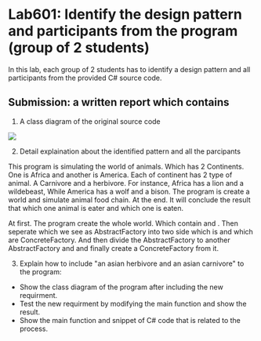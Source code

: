 # Lab601: Identify the design pattern and participants from the program (group of 2 students)

In this lab, each group of 2 students has to identify a design pattern and all participants 
from the provided C# source code. 

## Submission: a written report which contains

1. A class diagram of the original source code

![](http://www.uppic.biz/images/2015/10/02/AnimalWorld.png)

2. Detail explaination about the identified pattern and all the parcipants

  This program is simulating the world of animals. Which has 2 Continents. One is Africa and another is America.
Each of continent has 2 type of animal. A Carnivore and a herbivore. For instance, Africa has a lion and a wildebeast, While America has a wolf and a bison. The program is create a world and simulate animal food chain. At the end. It will conclude the result that which one animal is eater and which one is eaten.

  At first. The program create the whole world. Which contain <Continent> and <Animal>. Then seperate <Continent> which we see as AbstractFactory into two side which is <Africa> and <America> which are ConcreteFactory. And then divide the AbstractFactory <animal> to another AbstractFactory <Carnivore> and <Herbivore> and finally create a ConcreteFactory <AnimalName> from it.

3. Explain how to include "an asian herbivore and an asian carnivore" to the program: 
  - Show the class diagram of the program after including the new requirment.
  - Test the new requirment by modifying the main function and show the result.
  - Show the main function and snippet of C# code that is related to the process.

